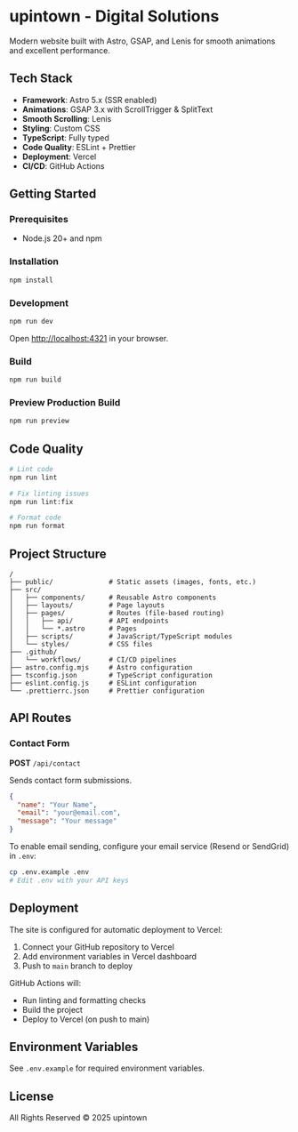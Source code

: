 # upintown - Digital Solutions

Modern website built with Astro, GSAP, and Lenis for smooth animations and excellent performance.

## Tech Stack

- **Framework**: Astro 5.x (SSR enabled)
- **Animations**: GSAP 3.x with ScrollTrigger & SplitText
- **Smooth Scrolling**: Lenis
- **Styling**: Custom CSS
- **TypeScript**: Fully typed
- **Code Quality**: ESLint + Prettier
- **Deployment**: Vercel
- **CI/CD**: GitHub Actions

## Getting Started

### Prerequisites

- Node.js 20+ and npm

### Installation

```bash
npm install
```

### Development

```bash
npm run dev
```

Open [http://localhost:4321](http://localhost:4321) in your browser.

### Build

```bash
npm run build
```

### Preview Production Build

```bash
npm run preview
```

## Code Quality

```bash
# Lint code
npm run lint

# Fix linting issues
npm run lint:fix

# Format code
npm run format
```

## Project Structure

```
/
├── public/              # Static assets (images, fonts, etc.)
├── src/
│   ├── components/      # Reusable Astro components
│   ├── layouts/         # Page layouts
│   ├── pages/           # Routes (file-based routing)
│   │   ├── api/         # API endpoints
│   │   └── *.astro      # Pages
│   ├── scripts/         # JavaScript/TypeScript modules
│   └── styles/          # CSS files
├── .github/
│   └── workflows/       # CI/CD pipelines
├── astro.config.mjs     # Astro configuration
├── tsconfig.json        # TypeScript configuration
├── eslint.config.js     # ESLint configuration
└── .prettierrc.json     # Prettier configuration
```

## API Routes

### Contact Form

**POST** `/api/contact`

Sends contact form submissions.

```json
{
  "name": "Your Name",
  "email": "your@email.com",
  "message": "Your message"
}
```

To enable email sending, configure your email service (Resend or SendGrid) in `.env`:

```bash
cp .env.example .env
# Edit .env with your API keys
```

## Deployment

The site is configured for automatic deployment to Vercel:

1. Connect your GitHub repository to Vercel
2. Add environment variables in Vercel dashboard
3. Push to `main` branch to deploy

GitHub Actions will:

- Run linting and formatting checks
- Build the project
- Deploy to Vercel (on push to main)

## Environment Variables

See `.env.example` for required environment variables.

## License

All Rights Reserved © 2025 upintown

